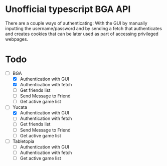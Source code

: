 # Unofficial typescript BGA API

There are a couple ways of authenticating: With the GUI by manually inputting the username/password and by sending a fetch that authenticates and creates cookies that can be later used as part of accessing privileged webpages.

# Todo

* [ ] BGA
    * [X] Authentication with GUI
    * [X] Authentication with fetch
    * [ ] Get friends list
    * [ ] Send Message to Friend
    * [ ] Get active game list
* [ ] Yucata
    * [X] Authentication with GUI
    * [ ] Authentication with fetch
    * [ ] Get friends list
    * [ ] Send Message to Friend
    * [ ] Get active game list
* [ ] Tabletopia
    * [ ] Authentication with GUI
    * [ ] Authentication with fetch
    * [ ] Get active game list